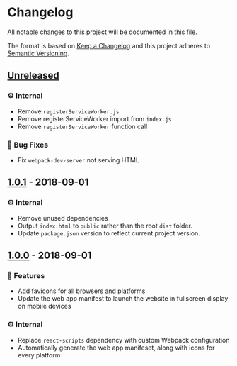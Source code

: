 # Changelog

All notable changes to this project will be documented in this file.

The format is based on [Keep a Changelog](http://keepachangelog.com/en/1.0.0/)
and this project adheres to
[Semantic Versioning](http://semver.org/spec/v2.0.0.html).

## [Unreleased]

### ⚙ Internal

-   Remove `registerServiceWorker.js`
-   Remove registerServiceWorker import from `index.js`
-   Remove `registerServiceWorker` function call

### 🐛 Bug Fixes

-   Fix `webpack-dev-server` not serving HTML

## [1.0.1] - 2018-09-01

### ⚙ Internal

-   Remove unused dependencies
-   Output `index.html` to `public` rather than the root `dist` folder.
-   Update `package.json` version to reflect current project version.

## [1.0.0] - 2018-09-01

### 🚀 Features

-   Add favicons for all browsers and platforms
-   Update the web app manifest to launch the website in fullscreen display on
    mobile devices

### ⚙ Internal

-   Replace `react-scripts` dependency with custom Webpack configuration
-   Automatically generate the web app manifeset, along with icons for every
    platform

[unreleased]: https://github.com/bearinsun/type-fast/compare/v1.0.1...HEAD
[1.0.1]: https://github.com/bearinsun/type-fast/compare/v1.0.0...v1.0.1
[1.0.0]: https://github.com/bearinsun/type-fast/compare/v0.1.0...v1.0.0
